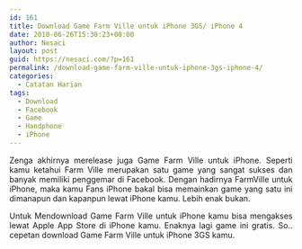 ```yaml
---
id: 161
title: Download Game Farm Ville untuk iPhone 3GS/ iPhone 4
date: 2010-06-26T15:30:23+00:00
author: Nesaci
layout: post
guid: https://nesaci.com/?p=161
permalink: /download-game-farm-ville-untuk-iphone-3gs-iphone-4/
categories:
  - Catatan Harian
tags:
  - Download
  - Facebook
  - Game
  - Handphone
  - iPhone
---
```

<p style="text-align: justify;">
  Zenga akhirnya merelease juga Game Farm Ville untuk iPhone. Seperti kamu ketahui Farm Ville merupakan satu game yang sangat sukses dan banyak memiliki penggemar di Facebook. Dengan hadirnya FarmVille untuk iPhone, maka kamu Fans iPhone bakal bisa memainkan game yang satu ini dimanapun dan kapanpun lewat iPhone kamu. Lebih enak bukan.
</p>

<p style="text-align: justify;">
  Untuk Mendownload Game Farm Ville untuk iPhone kamu bisa mengakses lewat Apple App Store di iPhone kamu. Enaknya lagi game ini gratis. So.. cepetan download Game Farm Ville untuk iPhone 3GS kamu.
</p>